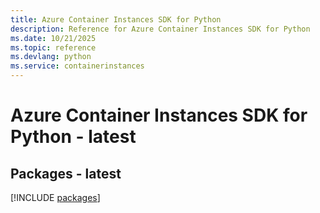 ```yaml
---
title: Azure Container Instances SDK for Python
description: Reference for Azure Container Instances SDK for Python
ms.date: 10/21/2025
ms.topic: reference
ms.devlang: python
ms.service: containerinstances
---
```

# Azure Container Instances SDK for Python - latest
## Packages - latest
[!INCLUDE [packages](container-instances-index.md)]